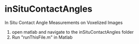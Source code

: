 # inSituContactAngles
In Situ Contact Angle Measurements on Voxelized Images

1. open matlab and navigate to the inSituContactAngles folder
2. Run "runThisFile.m" in Matlab
